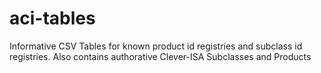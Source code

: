 # aci-tables
Informative CSV Tables for known product id registries and subclass id registries. Also contains authorative Clever-ISA Subclasses and Products
